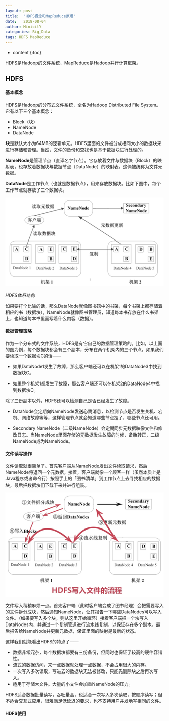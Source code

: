 ```yaml
---
layout: post
title:  "HDFS概念和MapReduce原理"
date:   2018-08-04
author: MinicitY
categories: Big_Data
tags: HDFS MapReduce
---
```


* content
{:toc}

HDFS是Hadoop的文件系统，MapReduce是Hadoop并行计算框架。

## **HDFS**

#### 基本概念

HDFS是Hadoop的分布式文件系统，全名为Hadoop Distributed File System。它有以下三个基本概念：

- Block（块）
- NameNode
- DataNode

**块**是默认大小为64MB的逻辑单元。HDFS里面的文件被分成相同大小的数据块来进行存储和管理。当然，文件的备份和查找也是基于数据块进行处理的。

**NameNode**是管理节点（直译名字节点）。它存放着文件与数据块（Block）的映射表，也存放着数据块与数据节点（DataNode）的映射表。这俩被统称为文件元数据。

**DataNode**是工作节点（也就是数据节点），用来存放数据块。比如下图中，每个工作节点就存放了三个数据块。









![](https://raw.githubusercontent.com/MinicitY/MyImg/master/Hadoop/HDFS%E6%A6%82%E5%BF%B5%E5%9B%BE.png)

_HDFS体系结构_

如果要打个比喻的话，那么DataNode就像图书馆中的书架，每个书架上都存储着相应的书（数据块），NameNode就像图书管理员，知道每本书存放在什么书架上，也知道每本书里面写着什么内容（数据）。

#### 数据管理策略

作为一个分布式的文件系统，HDFS是有它自己的数据管理策略的。比如，以上面的图为例，每个数据块都会有三个副本，分布在两个机架内的三个节点。如果我们要读取一个数据块C的话——

- 如果DataNode1发生了故障，那么客户端还可以在机架1的DataNode3中找到数据块C。

- 如果整个机架1都发生了故障，那么客户端还可以在机架2的DataNode4中找到数据块C。

除了三份副本以外，HDFS还可以检测自己是否已经发生了故障。

- DataNode会定期向NameNode发送心跳消息，以检测节点是否发生关机、宕机、网络故障等等，这样管理节点就会知道哪些节点挂了，哪些节点还可用。

- Secondary NameNode（二级NameNode）会定期同步元数据映像文件和修改日志。当NameNode里面存储的元数据发生故障的时候，备胎转正，二级NameNode成为NameNode。

#### 文件读写操作

文件读取就很简单了。首先客户端从NameNode发出文件读取请求，然后NameNode将返回一个元数据。接着，客户端就像一个顾客一样（虽然本质上是Java程序或者命令行）按照手上的「图书清单」到工作节点上去寻找相应的数据块，最后把数据块们下载下来并进行组装。



![](https://raw.githubusercontent.com/MinicitY/MyImg/master/Hadoop/HDFS%E5%86%99%E5%85%A5%E6%96%87%E4%BB%B6%E7%9A%84%E6%B5%81%E7%A8%8B.png)

文件写入稍稍麻烦一点。首先客户端（此时客户端变成了图书经理）会把需要写入的文件拆分成块，然后通知NameNode，让其报告一下哪些DataNodes可以写入文件。（如果要写入多个块，则从这里开始循环）接着客户端把一个块写入DataNodes内，并通过一个复制管道进行流水线复制，以保证存在多个副本。最后报告给NameNode并更新元数据，保证里面的映射是最新的状态。

这样我们就能看出HDFS的特点了——

- 数据非常冗杂，每个数据块都要有三份备份，但同时也保证了较高的硬件容错性。
- 流式的数据访问，来一点数据就处理一点数据，不会占用很大的内存。
- 一次写入多次读取，写进去的数据块无法被修改，只能先删除块之后再次写入。
- 适用于存储大文件。大量的小文件会加重NameNode的压力。

HDFS适合数据批量读写，吞吐量高，也适合一次写入多次读取，按顺序读写；但不适合交互式应用，很难满足低延迟的要求，也不支持用户并发地写相同的文件。

#### HDFS使用

